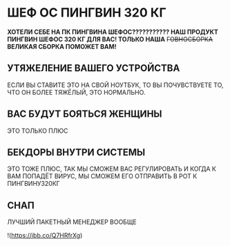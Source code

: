 # ШЕФ ОС ПИНГВИН 320 КГ

**ХОТЕЛИ СЕБЕ НА ПК ПИНГВИНА ШЕФОС??????????? НАШ ПРОДУКТ ПИНГВИН ШЕФОС 320 КГ ДЛЯ ВАС! ТОЛЬКО НАША** ~~ГОВНОСБОРКА~~ **ВЕЛИКАЯ СБОРКА ПОМОЖЕТ ВАМ!**

## УТЯЖЕЛЕНИЕ ВАШЕГО УСТРОЙСТВА

ЕСЛИ ВЫ СТАВИТЕ ЭТО НА СВОЙ НОУТБУК, ТО ВЫ ПОЧУВСТВУЕТЕ ТО, ЧТО ОН БОЛЕЕ ТЯЖЁЛЫЙ, ЭТО НОРМАЛЬНО.

## ВАС БУДУТ БОЯТЬСЯ ЖЕНЩИНЫ

ЭТО ТОЛЬКО ПЛЮС

## БЕКДОРЫ ВНУТРИ СИСТЕМЫ

ЭТО ТОЖЕ ПЛЮС, ТАК МЫ СМОЖЕМ ВАС РЕГУЛИРОВАТЬ И КОГДА К ВАМ ПОПАДЁТ ВИРУС, МЫ СМОЖЕМ ЕГО ОТПРАВИТЬ В РОТ К ПИНГВИНУ320КГ

## СНАП

ЛУЧШИЙ ПАКЕТНЫЙ МЕНЕДЖЕР ВООБЩЕ

!(https://ibb.co/Q7HRfrXg)
